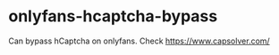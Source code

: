 # onlyfans-hcaptcha-bypass
Can bypass hCaptcha on onlyfans. Check https://www.capsolver.com/ 












































                                                             